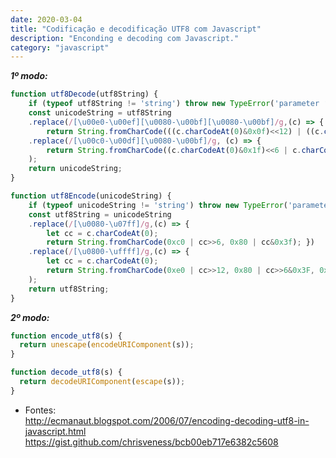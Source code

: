 ```yaml
---
date: 2020-03-04
title: "Codificação e decodificação UTF8 com Javascript"
description: "Enconding e decoding com Javascript."
category: "javascript"
---
```


***1º modo:***
``` javascript
function utf8Decode(utf8String) {
    if (typeof utf8String != 'string') throw new TypeError('parameter ‘utf8String’ is not a string');
    const unicodeString = utf8String
    .replace(/[\u00e0-\u00ef][\u0080-\u00bf][\u0080-\u00bf]/g,(c) => {
		return String.fromCharCode(((c.charCodeAt(0)&0x0f)<<12) | ((c.charCodeAt(1)&0x3f)<<6) | ( c.charCodeAt(2)&0x3f)); })
    .replace(/[\u00c0-\u00df][\u0080-\u00bf]/g, (c) => {
		return String.fromCharCode((c.charCodeAt(0)&0x1f)<<6 | c.charCodeAt(1)&0x3f); }
 	);
    return unicodeString;
}

function utf8Encode(unicodeString) {
    if (typeof unicodeString != 'string') throw new TypeError('parameter ‘unicodeString’ is not a string');
    const utf8String = unicodeString
    .replace(/[\u0080-\u07ff]/g,(c) => {
		let cc = c.charCodeAt(0);
		return String.fromCharCode(0xc0 | cc>>6, 0x80 | cc&0x3f); })
    .replace(/[\u0800-\uffff]/g,(c) => {
		let cc = c.charCodeAt(0);
		return String.fromCharCode(0xe0 | cc>>12, 0x80 | cc>>6&0x3F, 0x80 | cc&0x3f); }
    );
    return utf8String;
}
```

***2º modo:***

``` javascript
function encode_utf8(s) {
  return unescape(encodeURIComponent(s));
}

function decode_utf8(s) {
  return decodeURIComponent(escape(s));
}
```

- Fontes:<br>
http://ecmanaut.blogspot.com/2006/07/encoding-decoding-utf8-in-javascript.html<br>
https://gist.github.com/chrisveness/bcb00eb717e6382c5608<br>

